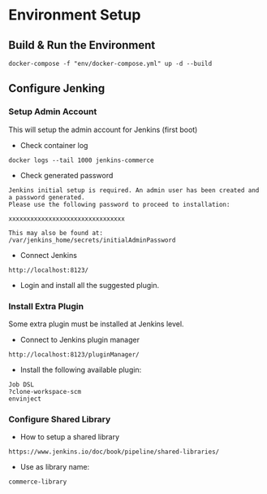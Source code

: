 # Environment Setup

## Build & Run the Environment
```
docker-compose -f "env/docker-compose.yml" up -d --build
```

## Configure Jenking

### Setup Admin Account
This will setup the admin account for Jenkins (first boot)

- Check container log
```
docker logs --tail 1000 jenkins-commerce
```

- Check generated password
```
Jenkins initial setup is required. An admin user has been created and a password generated.
Please use the following password to proceed to installation:

xxxxxxxxxxxxxxxxxxxxxxxxxxxxxxxx

This may also be found at: /var/jenkins_home/secrets/initialAdminPassword
```

- Connect Jenkins
```
http://localhost:8123/
```

- Login and install all the suggested plugin.

### Install Extra Plugin
Some extra plugin must be installed at Jenkins level.

- Connect to Jenkins plugin manager
```
http://localhost:8123/pluginManager/
```

- Install the following available plugin:
```
Job DSL
?clone-workspace-scm
envinject
```

### Configure Shared Library
- How to setup a shared library
```
https://www.jenkins.io/doc/book/pipeline/shared-libraries/
```
- Use as library name:
```
commerce-library
```
